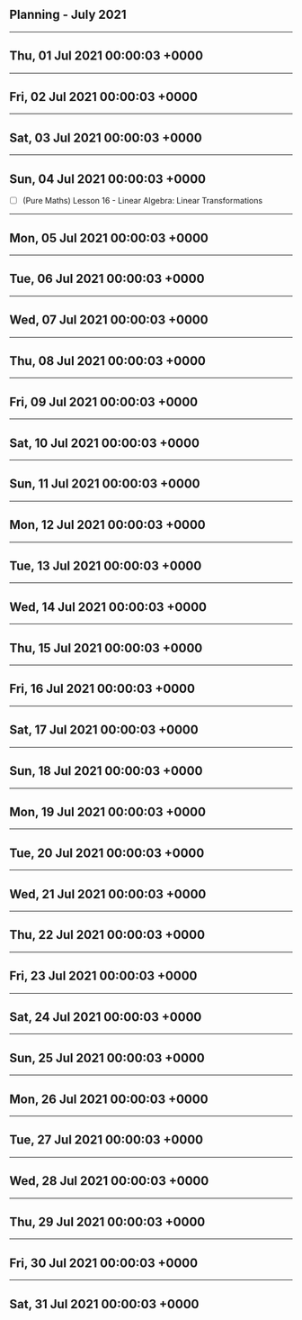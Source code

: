 ## Planning - July 2021

------------------------------------------------------------------------
Thu, 01 Jul 2021 00:00:03 +0000
------------------------------------------------------------------------


------------------------------------------------------------------------
Fri, 02 Jul 2021 00:00:03 +0000
------------------------------------------------------------------------


------------------------------------------------------------------------
Sat, 03 Jul 2021 00:00:03 +0000
------------------------------------------------------------------------


------------------------------------------------------------------------
Sun, 04 Jul 2021 00:00:03 +0000
------------------------------------------------------------------------

- [ ] (Pure Maths) Lesson 16 - Linear Algebra: Linear Transformations

------------------------------------------------------------------------
Mon, 05 Jul 2021 00:00:03 +0000
------------------------------------------------------------------------


------------------------------------------------------------------------
Tue, 06 Jul 2021 00:00:03 +0000
------------------------------------------------------------------------


------------------------------------------------------------------------
Wed, 07 Jul 2021 00:00:03 +0000
------------------------------------------------------------------------


------------------------------------------------------------------------
Thu, 08 Jul 2021 00:00:03 +0000
------------------------------------------------------------------------


------------------------------------------------------------------------
Fri, 09 Jul 2021 00:00:03 +0000
------------------------------------------------------------------------


------------------------------------------------------------------------
Sat, 10 Jul 2021 00:00:03 +0000
------------------------------------------------------------------------


------------------------------------------------------------------------
Sun, 11 Jul 2021 00:00:03 +0000
------------------------------------------------------------------------


------------------------------------------------------------------------
Mon, 12 Jul 2021 00:00:03 +0000
------------------------------------------------------------------------


------------------------------------------------------------------------
Tue, 13 Jul 2021 00:00:03 +0000
------------------------------------------------------------------------


------------------------------------------------------------------------
Wed, 14 Jul 2021 00:00:03 +0000
------------------------------------------------------------------------


------------------------------------------------------------------------
Thu, 15 Jul 2021 00:00:03 +0000
------------------------------------------------------------------------


------------------------------------------------------------------------
Fri, 16 Jul 2021 00:00:03 +0000
------------------------------------------------------------------------


------------------------------------------------------------------------
Sat, 17 Jul 2021 00:00:03 +0000
------------------------------------------------------------------------


------------------------------------------------------------------------
Sun, 18 Jul 2021 00:00:03 +0000
------------------------------------------------------------------------


------------------------------------------------------------------------
Mon, 19 Jul 2021 00:00:03 +0000
------------------------------------------------------------------------


------------------------------------------------------------------------
Tue, 20 Jul 2021 00:00:03 +0000
------------------------------------------------------------------------


------------------------------------------------------------------------
Wed, 21 Jul 2021 00:00:03 +0000
------------------------------------------------------------------------


------------------------------------------------------------------------
Thu, 22 Jul 2021 00:00:03 +0000
------------------------------------------------------------------------


------------------------------------------------------------------------
Fri, 23 Jul 2021 00:00:03 +0000
------------------------------------------------------------------------


------------------------------------------------------------------------
Sat, 24 Jul 2021 00:00:03 +0000
------------------------------------------------------------------------


------------------------------------------------------------------------
Sun, 25 Jul 2021 00:00:03 +0000
------------------------------------------------------------------------


------------------------------------------------------------------------
Mon, 26 Jul 2021 00:00:03 +0000
------------------------------------------------------------------------


------------------------------------------------------------------------
Tue, 27 Jul 2021 00:00:03 +0000
------------------------------------------------------------------------


------------------------------------------------------------------------
Wed, 28 Jul 2021 00:00:03 +0000
------------------------------------------------------------------------


------------------------------------------------------------------------
Thu, 29 Jul 2021 00:00:03 +0000
------------------------------------------------------------------------


------------------------------------------------------------------------
Fri, 30 Jul 2021 00:00:03 +0000
------------------------------------------------------------------------


------------------------------------------------------------------------
Sat, 31 Jul 2021 00:00:03 +0000
------------------------------------------------------------------------



